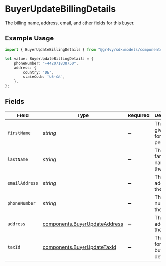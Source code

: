 # BuyerUpdateBillingDetails

The billing name, address, email, and other fields for this buyer.

## Example Usage

```typescript
import { BuyerUpdateBillingDetails } from "@gr4vy/sdk/models/components";

let value: BuyerUpdateBillingDetails = {
    phoneNumber: "+442071838750",
    address: {
        country: "DE",
        stateCode: "US-CA",
    },
};
```

## Fields

| Field                                                                          | Type                                                                           | Required                                                                       | Description                                                                    | Example                                                                        |
| ------------------------------------------------------------------------------ | ------------------------------------------------------------------------------ | ------------------------------------------------------------------------------ | ------------------------------------------------------------------------------ | ------------------------------------------------------------------------------ |
| `firstName`                                                                    | *string*                                                                       | :heavy_minus_sign:                                                             | The first or given name for the person.                                        |                                                                                |
| `lastName`                                                                     | *string*                                                                       | :heavy_minus_sign:                                                             | The last or family name for the person.                                        |                                                                                |
| `emailAddress`                                                                 | *string*                                                                       | :heavy_minus_sign:                                                             | The email address for the person.                                              |                                                                                |
| `phoneNumber`                                                                  | *string*                                                                       | :heavy_minus_sign:                                                             | The phone number for the person.                                               | +14155552671                                                                   |
| `address`                                                                      | [components.BuyerUpdateAddress](../../models/components/buyerupdateaddress.md) | :heavy_minus_sign:                                                             | The address for the person.                                                    |                                                                                |
| `taxId`                                                                        | [components.BuyerUpdateTaxId](../../models/components/buyerupdatetaxid.md)     | :heavy_minus_sign:                                                             | The tax ID for these buyer details.                                            |                                                                                |